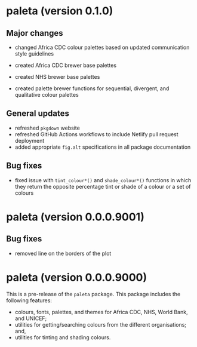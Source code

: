 # paleta (version 0.1.0)

## Major changes

* changed Africa CDC colour palettes based on updated communication style guidelines

* created Africa CDC brewer base palettes

* created NHS brewer base palettes

* created palette brewer functions for sequential, divergent, and qualitative colour palettes

## General updates

* refreshed `pkgdown` website
* refreshed GitHub Actions workflows to include Netlify pull request deployment
* added appropriate `fig.alt` specifications in all package documentation

## Bug fixes

* fixed issue with `tint_colour*()` and `shade_colour*()` functions in which they return the opposite percentage tint or shade of a colour or a set of colours

# paleta (version 0.0.0.9001)

## Bug fixes

* removed line on the borders of the plot


# paleta (version 0.0.0.9000)

This is a pre-release of the `paleta` package. This package includes the
following features:

* colours, fonts, palettes, and themes for Africa CDC, NHS, World Bank, and UNICEF;
* utilities for getting/searching colours from the different organisations; and,
* utilities for tinting and shading colours.
